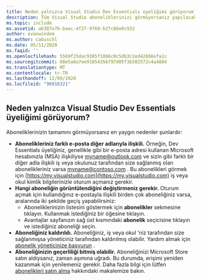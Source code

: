 ```yaml
---
title: Neden yalnızca Visual Studio Dev Essentials üyeliğimi görüyorum?
description: Tüm Visual Studio aboneliklerinizi görmüyorsanız yapılacaklar hakkında bilgi edinin
ms.topic: include
ms.assetid: ab387e76-baec-4f27-9769-b2fc86e0c932
author: evanwindom
ms.author: cabuschl
ms.date: 05/11/2020
ms.faqid: ''
ms.openlocfilehash: 5569f25dac9385f10b6c0c5db3c2ed426b6efa1c
ms.sourcegitcommit: 60e5a8a7ee91854356797d05f3b502572c4a4884
ms.translationtype: MT
ms.contentlocale: tr-TR
ms.lasthandoff: 12/09/2020
ms.locfileid: "96916321"
---
```

## <a name="why-am-i-only-seeing-my-visual-studio-dev-essentials-membership"></a>Neden yalnızca Visual Studio Dev Essentials üyeliğimi görüyorum?

Aboneliklerinizin tamamını görmüyorsanız en yaygın nedenler şunlardır:

- **Abonelikleriniz farklı e-posta diğer adlarıyla ilişkili.**  Örneğin, Dev Essentials üyeliğiniz, genellikle gibi bir e-posta adresi kullanan Microsoft hesabınızla (MSA) ilişkiliyse myname@outlook.com ve sizin gibi farklı bir diğer adla ilişkili iş veya okulunuz tarafından size sağlanmış olan abonelikleriniz varsa myname@contoso.com .  Bu abonelikleri görmek için [https://my.visualstudio.com](https://my.visualstudio.com) iş veya okul kimlik bilgilerinizle oturum açmanız gerekir.  
- **Hangi aboneliğin görüntülendiğini değiştirmeniz gerekir.** Oturum açmak için kullandığınız e-postayla ilişkili birden çok aboneliğiniz varsa, aralarında iki şekilde geçiş yapabilirsiniz:
    - Aboneliklerinizin listesini göstermek için **abonelikler** sekmesine tıklayın.  Kullanmak istediğiniz bir öğesine tıklayın. 
    - Avantajlar sayfanızın sağ üst kısmındaki **abonelik** seçicisine tıklayın ve istediğiniz aboneliği seçin. 
- **Aboneliğiniz kaldırıldı.**  Aboneliğiniz, iş veya okul 'niz tarafından size sağlanmışsa yöneticiniz tarafından kaldırılmış olabilir. Yardım almak için [abonelik yöneticinize başvurun](https://docs.microsoft.com/visualstudio/subscriptions/contact-my-admin) .
- **Aboneliğinizin geçerliliği bitmiş olabilir.** Aboneliğinizi Microsoft Store satın aldıysanız, zaman aşımına uğradı.  Bu durumda, erişimi yeniden kazanmak için yenilemeniz gerekir.  Daha fazla bilgi için lütfen [abonelikleri satın alma](https://docs.microsoft.com/visualstudio/subscriptions/buy-activate-retail) hakkındaki makalemize bakın. 